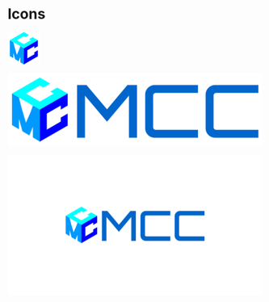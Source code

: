# Icons


![icon](./logo@32x32.svg)

![icon](./wordmark-logo@1108x320.svg)

![icon](./wordmark-logo@1960x1080.svg)
